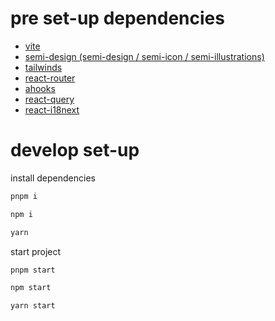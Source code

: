 # pre set-up dependencies

- [vite](https://vitejs.dev/)
- [semi-design (semi-design / semi-icon / semi-illustrations)](https://semi.design/zh-CN/)
- [tailwinds](https://tailwindcss.com/docs/guides/vite)
- [react-router](https://reactrouter.com/en/main)
- [ahooks](https://ahooks.js.org/)
- [react-query](https://tanstack.com/query/v3)
- [react-i18next](https://github.com/i18next/react-i18next)

# develop set-up

install dependencies

```bash
pnpm i

npm i

yarn
```

start project
```bash
pnpm start

npm start

yarn start
```